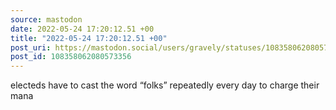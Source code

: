 ```yaml
---
source: mastodon
date: 2022-05-24 17:20:12.51 +00
title: "2022-05-24 17:20:12.51 +00"
post_uri: https://mastodon.social/users/gravely/statuses/108358062080573356
post_id: 108358062080573356
---
```

electeds have to cast the word “folks” repeatedly every day to charge their mana


